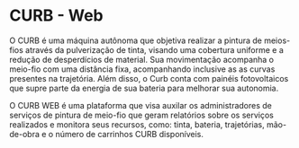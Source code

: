 # CURB - Web

O CURB é uma máquina autônoma que objetiva realizar a pintura de meios-fios através da pulverização de tinta, visando uma cobertura uniforme e a redução de desperdícios de material. Sua movimentação acompanha o meio-fio com uma distância fixa,
acompanhando inclusive as as curvas presentes na trajetória. Além disso, o Curb conta com painéis fotovoltaicos que supre parte da energia de sua bateria para melhorar sua autonomia.

O CURB WEB é uma plataforma que visa auxilar os administradores de serviços de pintura de meio-fio que geram relatórios sobre os serviços realizados e monitora seus recursos, como: tinta, bateria, trajetórias, mão-de-obra e o número de carrinhos CURB disponíveis.
